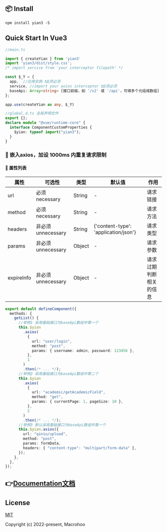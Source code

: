 ## 📦 Install

```shell
npm install yian3 -S
```

## Quick Start In Vue3

```typescript
//main.ts

import { createYian } from 'yian3'
import 'yian3/dist/style.css';
/* import service from 'your interceptor filepath' */

const $_Y = {
  app,  //应用实例 ❗️此项必须
  service, //import your axios interceptor ❗️此项必须
  baseApi: Array<string> [接口前缀，如 '/v2' 或 '/api'，可填多个元组成数组]
};

app.use(createYian as any, $_Y)

```

```typescript
//global.d.ts 全局声明文件
export {};
declare module "@vue/runtime-core" {
  interface ComponentCustomProperties {
    $yian: typeof import("yian3");
  }
}
```

### 🎩 嵌入axios，加设 1000ms 内重复请求限制
#### 🧊 属性列表
| 属性    |  可选性  |    类型  | 默认值   | 作用     |
|---------|---------|---------|---------|---------|
| url | 必须necessary | String | - | 请求链接 |
| method | 必须necessary | String | - | 请求方法 |
| headers | 非必须unnecessary | String | {'content-type': 'application/json'} | 请求类型 |
| params | 非必须unnecessary | Object | - | 请求参数 |
| expireInfo | 非必须unnecessary | Object | - | 请求过期判断相关的信息 |
```typescript
export default defineComponent({
  methods: {
    getList() {
      //举例1 采用基础接口为baseApi数组中第一个
      this.$yian
        .axios(
          {
            url: "user/login",
            method: "post",
            params: { username: admin, password: 123456 },
          },
          1
        )
        .then(/* ... */);
      //举例2 采用基础接口为baseApi数组中第二个
      this.$yian
        .axios(
          {
            url: "academic/getAcademicField",
            method: "get",
            params: { currentPage: 1, pageSize: 10 },
          },
          2
        )
        .then(/* ... */);
      //举例3 默认采用基础接口为baseApi数组中第一个
      this.$yian.axios({
        url: "qiniu/upload",
        method: "post",
        params: formData,
        headers: { "content-type": "multipart/form-data" },
      });
    },
  },
});
```

## 👉[Documentation文档](https://doc.mboke.top/)

## License

[MIT](https://opensource.org/licenses/MIT)

Copyright (c) 2022-present, Macrohoo